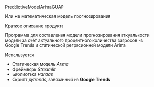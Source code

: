 PreddictiveModelArimaGUAP 

Или же математическая модель прогнозирования

Краткое описание продукта 

Программа для составления модели прогнозирования аткуальности 
модели за счёт актуального процентного количества запросов
из Google Trends и статической регрисионной модели Arima

Используется
- Статическая модель *Arima*<br/>
- Фреймворк *Streamlit*<br/>
- Библиотека *Pandas*<br/>
- Скрипт *pytrends*, завязанный на 
**Google Trends**<br/>
